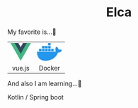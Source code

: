 <h1 align="center">
  Elca
</h1>

My favorite is...:yellow_heart:

<table align="center">
  <tr align="center">
    <td valign="center">
      <img src="img/vue.svg" height="40px">
    </td>
    <td valign="center">
      <img src="img/docker-icon.svg" height="40px">
    </td>
  </tr>
  <tr align="center">
    <td valign="center">
      vue.js
    </td>
    <td valign="center">
      Docker
    </td>
  </tr>
</table>

And also I am learning...:memo:

Kotlin / Spring boot
